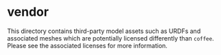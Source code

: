 # vendor

This directory contains third-party model assets such as URDFs and associated meshes which are potentially licensed differently than `coffee`. Please see the associated licenses for more information.
